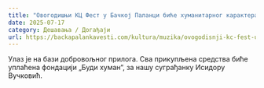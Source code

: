 ```yaml
---
title: "Овогодишњи КЦ Фест у Бачкој Паланци биће хуманитарног карактера"
date: 2025-07-17
category: Дешавања / Догађаји
url: https://backapalankavesti.com/kultura/muzika/ovogodisnji-kc-fest-u-backoj-palanci-bice-humanitarnog-karaktera/
---
```


Улаз је на бази добровољног прилога. Сва прикупљена средства биће уплаћена фондацији „Буди хуман“, за нашу суграђанку Исидору Вучковић.
